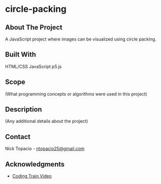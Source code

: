 # circle-packing

## About The Project

A JavaScript project where images can be visualized using circle packing.

## Built With

HTML/CSS
JavaScript
p5.js

## Scope

(What programming concepts or algorithms were used in this project)

## Description

(Any additional details about the project)

## Contact

Nick Topacio - ntopacio25@gmail.com

## Acknowledgments

- [Coding Train Video](https://www.youtube.com/watch?v=QHEQuoIKgNE&t=89s&ab_channel=TheCodingTrain)
